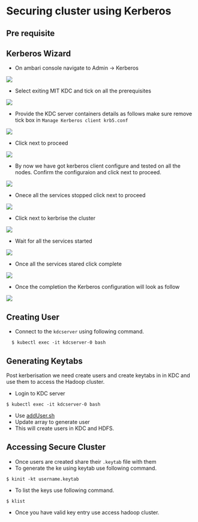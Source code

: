 # Securing cluster using Kerberos

## Pre requisite

## Kerberos Wizard
* On ambari console navigate to Admin &rarr; Kerberos

<p align="left">
  <img src="../_images/1-kerb.png">
</p>

* Select exiting MIT KDC and tick on all the prerequisites

<p align="left">
  <img src="../_images/2-kerb.png">
</p>

* Provide the KDC server containers details as follows make sure remove tick box in `Manage Kerberos client krb5.conf`

<p align="left">
  <img src="../_images/3-kerb.png">
</p>

* Click next to proceed
<p align="left">
  <img src="../_images/4-kerb.png">
</p>

* By now we have got kerberos client configure and tested on all the nodes. Confirm the configuraion and click next to proceed.
<p align="left">
  <img src="../_images/5-kerb.png">
</p>

* Onece all the services stopped click next to proceed
<p align="left">
  <img src="../_images/6-kerb.png">
</p>

* Click next to kerbrise the cluster
  
<p align="left">
  <img src="../_images/7-kerb.png">
</p>

* Wait for all the services started
  
<p align="left">
  <img src="../_images/8-kerb.png">
</p>

* Once all the services stared click complete
  
<p align="left">
  <img src="../_images/9-kerb.png">
</p>

* Once the completion the Kerberos configuration will look as follow
  
<p align="left">
  <img src="../_images/10-kerb.png">
</p>


## Creating User

*  Connect to the `kdcserver` using following command.
  
````
  $ kubectl exec -it kdcserver-0 bash
````
## Generating Keytabs

Post kerberisation we need create users and create keytabs in in KDC and use them to access the Hadoop cluster.

* Login to KDC server
```
$ kubectl exec -it kdcserver-0 bash
```
* Use [addUser.sh](https://github.com/hokstack/hok-helm/tree/master/scripts/addUser.sh)
* Update array to generate user
* This will create users in KDC and HDFS.


## Accessing Secure Cluster
* Once users are created share their `.keytab` file with them
* To generate the ke using keytab use following command.

```
$ kinit -kt username.keytab
```

* To list the keys use following command.

```
$ klist
```

* Once you have valid key entry use access hadoop cluster.
  

